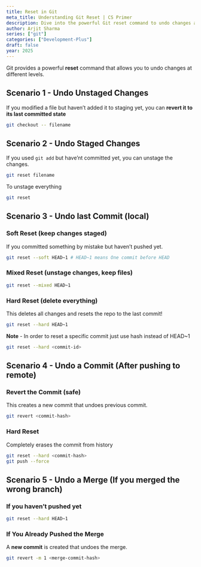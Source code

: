 ```yaml
---
title: Reset in Git
meta_title: Understanding Git Reset | CS Primer
description: Dive into the powerful Git reset command to undo changes and manage your commit history in 2025. A must-know for every developer working with version control.
author: Arjit Sharma
series: ["git"]
categories: ["Development-Plus"]
draft: false
year: 2025
---
```


Git provides a powerful **reset** command that allows you to undo changes at different levels.

## Scenario 1 - Undo Unstaged Changes

If you modified a file but haven’t added it to staging yet, you can **revert it to its last committed state**

```bash
git checkout -- filename
```

## Scenario 2 - Undo Staged Changes

If you used `git add`  but have’nt committed yet, you can unstage the changes.

```bash
git reset filename
```

To unstage everything 

```bash
git reset 
```

## Scenario 3 - Undo last Commit (local)

### Soft Reset (keep changes staged)

If you committed something by mistake but haven’t pushed yet.

```bash
git reset --soft HEAD~1 # HEAD~1 means One commit before HEAD
```

### Mixed Reset (unstage changes, keep files)

```bash
git reset --mixed HEAD~1
```

### Hard Reset (delete everything)

This deletes all changes and resets the repo to the last commit!

```bash
git reset --hard HEAD~1
```

**Note** - In order to reset a specific commit just use hash instead of HEAD~1 

```bash
git reset --hard <commit-id>
```

## Scenario 4 - Undo a Commit (After pushing to remote)

### Revert the Commit (safe)

This creates a new commit that undoes previous commit.

```bash
git revert <commit-hash>
```

### Hard Reset

Completely erases the commit from history

```bash
git reset --hard <commit-hash> 
git push --force
```

## Scenario 5 - Undo a Merge (If you merged the wrong branch)

### If you haven’t pushed yet

```bash
git reset --hard HEAD~1
```

### If You Already Pushed the Merge

A **new commit** is created that undoes the merge.

```bash
git revert -m 1 <merge-commit-hash>
```